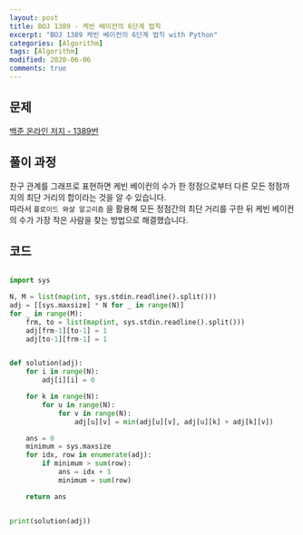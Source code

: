 ```yaml
---
layout: post
title: BOJ 1389 - 케빈 베이컨의 6단계 법칙
excerpt: "BOJ 1389 케빈 베이컨의 6단계 법칙 with Python"
categories: [Algorithm]
tags: [Algorithm]
modified: 2020-06-06
comments: true
---
```


## 문제
[백준 온라인 저지 - 1389번](https://www.acmicpc.net/problem/1389)

## 풀이 과정
찬구 관계를 그래프로 표현하면 케빈 베이컨의 수가 한 정점으로부터 다른 모든 정점까지의 최단 거리의 합이라는 것을 알 수 있습니다. <br>
따라서 `플로이드 와샬 알고리즘` 을 활용해 모든 정점간의 최단 거리를 구한 뒤 케빈 베이컨의 수가 가장 작은 사람을 찾는 방법으로 해결했습니다. <br>

## 코드

~~~ python

import sys

N, M = list(map(int, sys.stdin.readline().split()))
adj = [[sys.maxsize] * N for _ in range(N)]
for _ in range(M):
    frm, to = list(map(int, sys.stdin.readline().split()))
    adj[frm-1][to-1] = 1
    adj[to-1][frm-1] = 1


def solution(adj):
    for i in range(N):
        adj[i][i] = 0

    for k in range(N):
        for u in range(N):
            for v in range(N):
                adj[u][v] = min(adj[u][v], adj[u][k] + adj[k][v])

    ans = 0
    minimum = sys.maxsize
    for idx, row in enumerate(adj):
        if minimum > sum(row):
            ans = idx + 1
            minimum = sum(row)

    return ans


print(solution(adj))

~~~